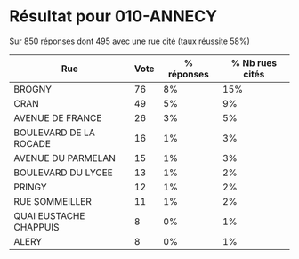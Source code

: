 # Résultat pour 010-ANNECY

Sur 850 réponses dont 495 avec une rue cité (taux réussite 58%)

| Rue | Vote | % réponses | % Nb rues cités|
|-----|------|------------|----------------|
| BROGNY | 76 | 8% | 15%|
| CRAN | 49 | 5% | 9%|
| AVENUE DE FRANCE | 26 | 3% | 5%|
| BOULEVARD DE LA ROCADE | 16 | 1% | 3%|
| AVENUE DU PARMELAN | 15 | 1% | 3%|
| BOULEVARD DU LYCEE | 13 | 1% | 2%|
| PRINGY | 12 | 1% | 2%|
| RUE SOMMEILLER | 11 | 1% | 2%|
| QUAI EUSTACHE CHAPPUIS | 8 | 0% | 1%|
| ALERY | 8 | 0% | 1%|
